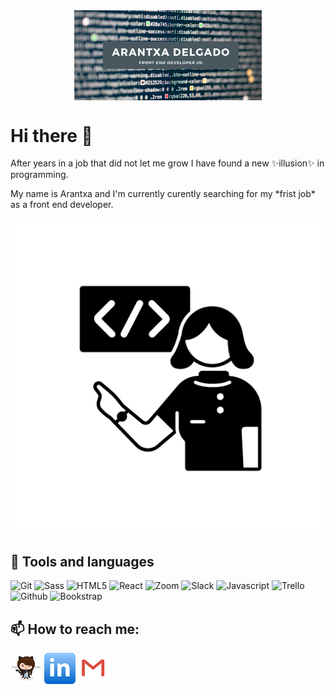 <div style="text-align:center"><img src="./imgs/readme-back.png" alt="banner" style="width:70%; margin-left:auto; margin-right:auto; display: block; width:300px"/></div>

# Hi there 👋

<p>After years in a job that did not let me grow I have found a new ✨illusion✨ in programming.</p>

<p>My name is Arantxa and I'm currently curently searching for my *frist job* as a front end developer.</p>

![Woman-icon](./imgs/noun_software_engineer.png)

## 🌱 Tools and languages

![Git](https://www.vectorlogo.zone/logos/git-scm/git-scm-ar21.svg)
![Sass](https://www.vectorlogo.zone/logos/sass-lang/sass-lang-ar21.svg)
![HTML5](https://www.vectorlogo.zone/logos/w3_html5/w3_html5-ar21.svg)
![React](https://www.vectorlogo.zone/logos/reactjs/reactjs-ar21.svg)
![Zoom](https://www.vectorlogo.zone/logos/zoomus/zoomus-ar21.svg)
![Slack](https://www.vectorlogo.zone/logos/slack/slack-ar21.svg)
![Javascript](https://www.vectorlogo.zone/logos/javascript/javascript-horizontal.svg)
![Trello](https://www.vectorlogo.zone/logos/trello/trello-ar21.svg)
![Github](https://www.vectorlogo.zone/logos/github/github-ar21.svg)
![Bookstrap](https://www.vectorlogo.zone/logos/getbootstrap/getbootstrap-ar21.svg)

## 📫 How to reach me:

[![Github](./imgs/femalecodertocat.png)](https://github.com/ArantxaDR)
[![Linkedin](./imgs/linkedin.png)](https://www.linkedin.com/in/arantxadelgadoruiz/)
[![Gmail](./imgs/gmail.png)](mailto:arantxaderuiz@gmail.com)
